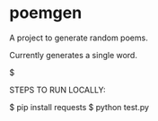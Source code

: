 # poemgen
A project to generate random poems.

Currently generates a single word.

$$$$$$$$$$$$$$$$$$$$$

STEPS TO RUN LOCALLY:

$ pip install requests
$ python test.py
